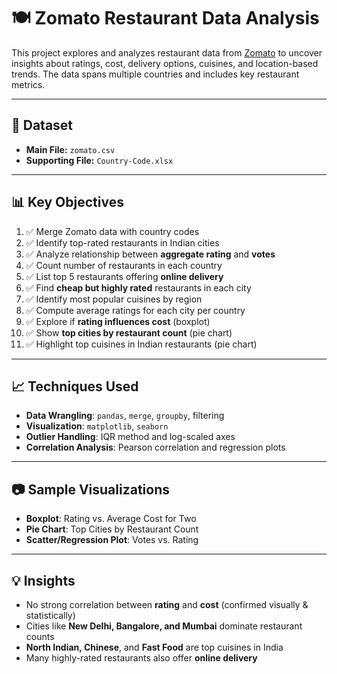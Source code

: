 # 🍽️ Zomato Restaurant Data Analysis

This project explores and analyzes restaurant data from [Zomato](https://www.zomato.com/) to uncover insights about ratings, cost, delivery options, cuisines, and location-based trends. The data spans multiple countries and includes key restaurant metrics.

---

## 📁 Dataset

- **Main File:** `zomato.csv`
- **Supporting File:** `Country-Code.xlsx`

---

## 📊 Key Objectives

1. ✅ Merge Zomato data with country codes
2. ✅ Identify top-rated restaurants in Indian cities
3. ✅ Analyze relationship between **aggregate rating** and **votes**
4. ✅ Count number of restaurants in each country
5. ✅ List top 5 restaurants offering **online delivery**
6. ✅ Find **cheap but highly rated** restaurants in each city
7. ✅ Identify most popular cuisines by region
8. ✅ Compute average ratings for each city per country
9. ✅ Explore if **rating influences cost** (boxplot)
10. ✅ Show **top cities by restaurant count** (pie chart)
11. ✅ Highlight top cuisines in Indian restaurants (pie chart)

---

## 📈 Techniques Used

- **Data Wrangling**: `pandas`, `merge`, `groupby`, filtering
- **Visualization**: `matplotlib`, `seaborn`
- **Outlier Handling**: IQR method and log-scaled axes
- **Correlation Analysis**: Pearson correlation and regression plots

---

## 📷 Sample Visualizations

- **Boxplot**: Rating vs. Average Cost for Two
- **Pie Chart**: Top Cities by Restaurant Count
- **Scatter/Regression Plot**: Votes vs. Rating

---

## 💡 Insights

- No strong correlation between **rating** and **cost** (confirmed visually & statistically)
- Cities like **New Delhi, Bangalore, and Mumbai** dominate restaurant counts
- **North Indian, Chinese**, and **Fast Food** are top cuisines in India
- Many highly-rated restaurants also offer **online delivery**

